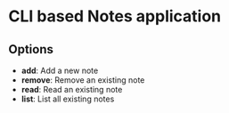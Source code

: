 # CLI  based Notes application 
## Options
* <b>add</b>: Add a new note
* <b>remove</b>: Remove an existing note
* <b>read</b>: Read an existing note
* <b>list</b>: List all existing notes
